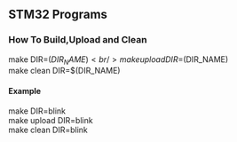 ## STM32 Programs

### How To Build,Upload and Clean

make DIR=$(DIR_NAME)<br/>
make upload DIR=$(DIR_NAME)<br/>
make clean DIR=$(DIR_NAME)<br/>

#### Example

make DIR=blink<br/>
make upload DIR=blink<br/>
make clean DIR=blink<br/>

